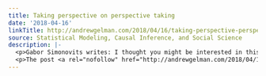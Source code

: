 ```yaml
---
title: Taking perspective on perspective taking
date: '2018-04-16'
linkTitle: http://andrewgelman.com/2018/04/16/taking-perspective-perspective-taking/
source: Statistical Modeling, Causal Inference, and Social Science
description: |-
  <p>Gabor Simonovits writes: I thought you might be interested in this paper with Gabor Kezdi of U Michigan and Peter Kardos of Bloomfield College, about an online intervention reducing anti-Roma prejudice and far-right voting in Hungary through a role-playing game. The paper is similar to some existing social psychology studies on perspective taking but we [&#8230;]</p>
  <p>The post <a rel="nofollow" href="http://andrewgelman.com/2018/04/16/taking-perspective-perspective-taking/">Taking perspecti
---
```

